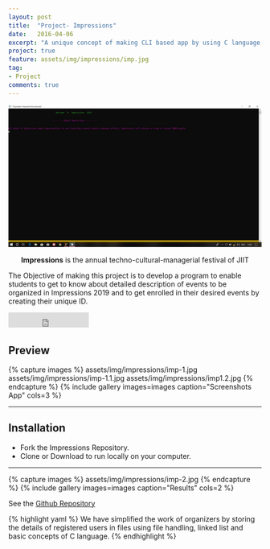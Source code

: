 ```yaml
---
layout: post
title:  "Project- Impressions"
date:   2016-04-06
excerpt: "A unique concept of making CLI based app by using C language of our college fest 'Impressions'"
project: true
feature: assets/img/impressions/imp.jpg
tag:
- Project
comments: true
---
```


![Firstlook](assets/img/impressions/imp-1.jpg)    

<center><b>Impressions</b> is the annual techno-cultural-managerial festival of JIIT</center>

The Objective of making this project is to develop a program to enable students to get to know about detailed description of events to be organized in Impressions 2019 and to get enrolled in their desired events by creating their unique ID.

<iframe src="https://github.com/xAtishayx/Impressions" frameborder="0" scrolling="0" width="160px" height="30px"></iframe>    


## Preview

{% capture images %}
	assets/img/impressions/imp-1.jpg
  assets/img/impressions/imp-1.1.jpg
  assets/img/impressions/imp1.2.jpg
{% endcapture %}
{% include gallery images=images caption="Screenshots App" cols=3 %}

---
## Installation
* Fork the Impressions Repository.
* Clone or Download to run locally on your computer.
---
{% capture images %}
	assets/img/impressions/imp-2.jpg
{% endcapture %}
{% include gallery images=images caption="Results" cols=2 %}      

See the [Github Repository](https://github.com/xAtishayx/Impressions)     


{% highlight yaml %}
We have simplified the work of organizers by storing
the details of registered users in files using file handling,
 linked list and basic concepts of C language.
{% endhighlight %}
